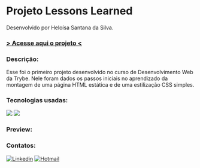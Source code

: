 # Projeto Lessons Learned

Desenvolvido por Heloísa Santana da Silva.

<h3><a href="https://heloisasantana.github.io/lessons-learned/"> > Acesse aqui o projeto < </a></h3>

<h3>Descrição:</h3>

Esse foi o primeiro projeto desenvolvido no curso de Desenvolvimento Web da Trybe. Nele foram dados os passos iniciais no aprendizado da montagem de uma página HTML estática e de uma estilização CSS simples.

<h3>Tecnologias usadas:</h3>
<div style="display: inline_block">
<img src="https://img.shields.io/badge/HTML5-E34F26?style=for-the-badge&logo=html5&logoColor=white" />
<img src="https://img.shields.io/badge/CSS3-1572B6?style=for-the-badge&logo=css3&logoColor=white" />
</div>

<h3>Preview:</h3>

### Contatos:

[![Linkedin](https://img.shields.io/badge/LinkedIn-0077B5?style=for-the-badge&logo=linkedin&logoColor=white)](https://www.linkedin.com/in/heloisa-santana-da-silva/) [![Hotmail](https://img.shields.io/badge/Microsoft_Outlook-0078D4?style=for-the-badge&logo=microsoft-outlook&logoColor=white)](mailto:heloisasantana.silva@hotmail.com)
